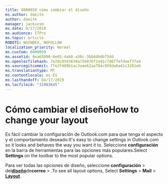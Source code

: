 ```yaml
---
title: 8000059 cómo cambiar el diseño
ms.author: daeite
author: daeite
manager: jackiesm
ms.date: 9/17/2018
ms.audience: ITPro
ms.topic: article
ROBOTS: NOINDEX, NOFOLLOW
localization_priority: Normal
ms.custom: 8000059
ms.assetid: 8ea65090-8e05-4ab8-a30c-3bb6db6b75dd
ms.openlocfilehash: 7e28c8593639a759876f2a91c7d6ffefdeef77a4
ms.sourcegitcommit: ffe2f489b1ac3aae62aa784c959da6a41c3261eb
ms.translationtype: MT
ms.contentlocale: es-ES
ms.lasthandoff: 04/17/2019
ms.locfileid: "31903645"
---
```

# <a name="how-to-change-your-layout"></a><span data-ttu-id="746ea-102">Cómo cambiar el diseño</span><span class="sxs-lookup"><span data-stu-id="746ea-102">How to change your layout</span></span>

<span data-ttu-id="746ea-103">Es fácil cambiar la configuración de Outlook.com para que tenga el aspecto y el comportamiento deseado.</span><span class="sxs-lookup"><span data-stu-id="746ea-103">It's easy to change settings in Outlook.com so it looks and behaves the way you want it to.</span></span> <span data-ttu-id="746ea-104">Seleccione **configuración** en la barra de herramientas para las opciones más populares.</span><span class="sxs-lookup"><span data-stu-id="746ea-104">Select **Settings** on the toolbar to the most popular options.</span></span> 

<span data-ttu-id="746ea-105">Para ver todas las opciones de diseño, seleccione **configuración** > del[**diseño**](https://outlook.live.com/mail/options/mail/layout)de**correo** > .</span><span class="sxs-lookup"><span data-stu-id="746ea-105">To see all layout options, Select **Settings** > **Mail** > [**Layout**](https://outlook.live.com/mail/options/mail/layout).</span></span> 
  

